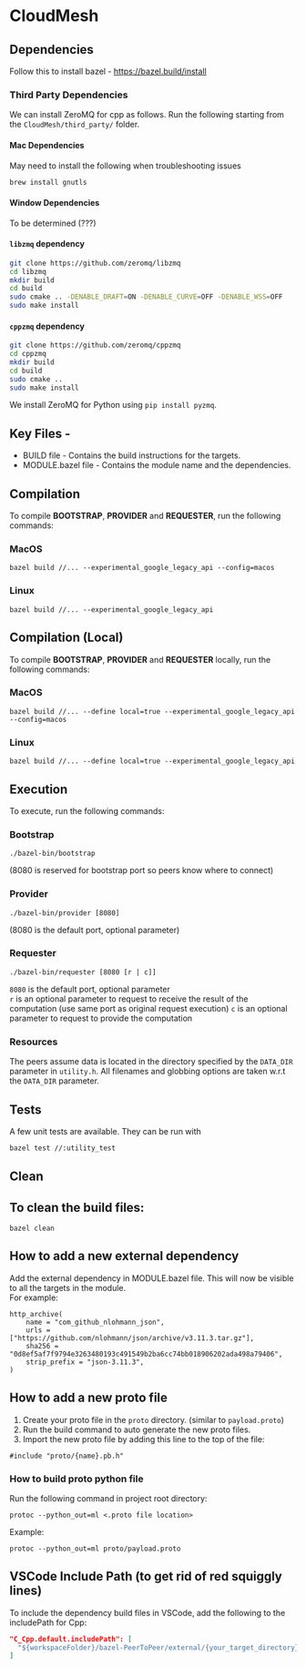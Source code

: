 # CloudMesh 

## Dependencies
Follow this to install bazel - https://bazel.build/install

### Third Party Dependencies

We can install ZeroMQ for cpp as follows. Run the following starting from the `CloudMesh/third_party/` folder.

#### Mac Dependencies

May need to install the following when troubleshooting issues

```bash
brew install gnutls
```

#### Window Dependencies

To be determined (???)

#### `libzmq` dependency
```bash
git clone https://github.com/zeromq/libzmq
cd libzmq
mkdir build
cd build
sudo cmake .. -DENABLE_DRAFT=ON -DENABLE_CURVE=OFF -DENABLE_WSS=OFF 
sudo make install
```

#### `cppzmq` dependency
```bash
git clone https://github.com/zeromq/cppzmq
cd cppzmq
mkdir build
cd build
sudo cmake ..
sudo make install
```

We install ZeroMQ for Python using `pip install pyzmq`.

## Key Files -
- BUILD file - Contains the build instructions for the targets.
- MODULE.bazel file - Contains the module name and the dependencies.

## Compilation

To compile **BOOTSTRAP**, **PROVIDER** and **REQUESTER**, run the following commands:
### MacOS
```
bazel build //... --experimental_google_legacy_api --config=macos
```
### Linux
```
bazel build //... --experimental_google_legacy_api
```

## Compilation (Local)

To compile **BOOTSTRAP**, **PROVIDER** and **REQUESTER** locally, run the following commands:
### MacOS
```
bazel build //... --define local=true --experimental_google_legacy_api --config=macos
```
### Linux
```
bazel build //... --define local=true --experimental_google_legacy_api
```

## Execution

To execute, run the following commands:
### Bootstrap
```
./bazel-bin/bootstrap
```
(8080 is reserved for bootstrap port so peers know where to connect)

### Provider
```
./bazel-bin/provider [8080]
``` 
(8080 is the default port, optional parameter)

### Requester

```
./bazel-bin/requester [8080 [r | c]] 
```
`8080` is the default port, optional parameter\
`r` is an optional parameter to request to receive the result of the computation (use same port as original request execution)
`c` is an optional parameter to request to provide the computation


### Resources

The peers assume data is located in the directory specified by
the `DATA_DIR` parameter in `utility.h`. All filenames and globbing 
options are taken w.r.t the `DATA_DIR` parameter.

## Tests
A few unit tests are available. They can be run with
```bash
bazel test //:utility_test
```

## Clean

## To clean the build files:
```
bazel clean
```

## How to add a new external dependency
Add the external dependency in MODULE.bazel file. This will now be visible to all the targets in the module.\
For example: 
```
http_archive(
    name = "com_github_nlohmann_json",
    urls = ["https://github.com/nlohmann/json/archive/v3.11.3.tar.gz"],
    sha256 = "0d8ef5af7f9794e3263480193c491549b2ba6cc74bb018906202ada498a79406",
    strip_prefix = "json-3.11.3",
)
```

## How to add a new proto file
1. Create your proto file in the `proto` directory. (similar to `payload.proto`)
2. Run the build command to auto generate the new proto files.
3. Import the new proto file by adding this line to the top of the file:
```
#include "proto/{name}.pb.h"
```

### How to build proto python file
Run the following command in project root directory:
```
protoc --python_out=ml <.proto file location>
```
Example:
```
protoc --python_out=ml proto/payload.proto
```


## VSCode Include Path (to get rid of red squiggly lines)
To include the dependency build files in VSCode, add the following to the includePath for Cpp:
```json
"C_Cpp.default.includePath": [
  "${workspaceFolder}/bazel-PeerToPeer/external/{your_target_directory}"
]
```
